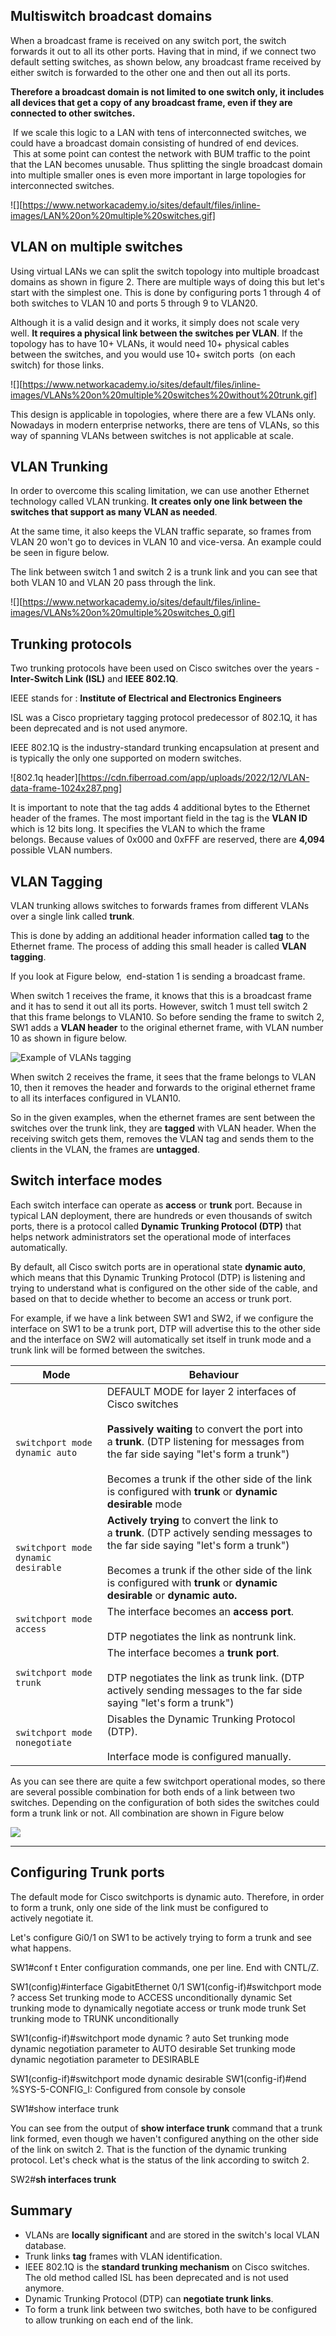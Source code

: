 ## Multiswitch broadcast domains

When a broadcast frame is received on any switch port, the switch forwards it out to all its other ports. Having that in mind, if we connect two default setting switches, as shown below, any broadcast frame received by either switch is forwarded to the other one and then out all its ports.

**Therefore a broadcast domain is not limited to one switch only, it includes all devices that get a copy of any broadcast frame, even if they are connected to other switches.**

 If we scale this logic to a LAN with tens of interconnected switches, we could have a broadcast domain consisting of hundred of end devices. 
 
 This at some point can contest the network with BUM traffic to the point that the LAN becomes unusable. Thus splitting the single broadcast domain into multiple smaller ones is even more important in large topologies for interconnected switches.

![][https://www.networkacademy.io/sites/default/files/inline-images/LAN%20on%20multiple%20switches.gif]


## VLAN on multiple switches

Using virtual LANs we can split the switch topology into multiple broadcast domains as shown in figure 2. There are multiple ways of doing this but let's start with the simplest one. This is done by configuring ports 1 through 4 of both switches to VLAN 10 and ports 5 through 9 to VLAN20.

Although it is a valid design and it works, it simply does not scale very well. **It requires a physical link between the switches per VLAN**. If the topology has to have 10+ VLANs, it would need 10+ physical cables between the switches, and you would use 10+ switch ports  (on each switch) for those links.

![][https://www.networkacademy.io/sites/default/files/inline-images/VLANs%20on%20multiple%20switches%20without%20trunk.gif]


This design is applicable in topologies, where there are a few VLANs only. Nowadays in modern enterprise networks, there are tens of VLANs, so this way of spanning VLANs between switches is not applicable at scale.


## VLAN Trunking

In order to overcome this scaling limitation, we can use another Ethernet technology called VLAN trunking. **It creates only one link between the switches that support as many VLAN as needed**.

At the same time, it also keeps the VLAN traffic separate, so frames from VLAN 20 won't go to devices in VLAN 10 and vice-versa. An example could be seen in figure below. 

The link between switch 1 and switch 2 is a trunk link and you can see that both VLAN 10 and VLAN 20 pass through the link.


![][https://www.networkacademy.io/sites/default/files/inline-images/VLANs%20on%20multiple%20switches_0.gif]


## Trunking protocols

Two trunking protocols have been used on Cisco switches over the years - **Inter-Switch Link (ISL)** and **IEEE 802.1Q**. 

IEEE stands for : **Institute of Electrical and Electronics Engineers**

ISL was a Cisco proprietary tagging protocol predecessor of 802.1Q, it has been deprecated and is not used anymore. 

IEEE 802.1Q is the industry-standard trunking encapsulation at present and is typically the only one supported on modern switches. 

![802.1q header][https://cdn.fiberroad.com/app/uploads/2022/12/VLAN-data-frame-1024x287.png]


It is important to note that the tag adds 4 additional bytes to the Ethernet header of the frames. The most important field in the tag is the **VLAN ID** which is 12 bits long. It specifies the VLAN to which the frame belongs. Because values of 0x000 and 0xFFF are reserved, there are **4,094** possible VLAN numbers.

## VLAN Tagging 

VLAN trunking allows switches to forwards frames from different VLANs over a single link called **trunk**. 

This is done by adding an additional header information called **tag** to the Ethernet frame. The process of adding this small header is called **VLAN tagging**. 

If you look at Figure below,  end-station 1 is sending a broadcast frame. 

When switch 1 receives the frame, it knows that this is a broadcast frame and it has to send it out all its ports. However, switch 1 must tell switch 2 that this frame belongs to VLAN10. So before sending the frame to switch 2, SW1 adds a **VLAN header** to the original ethernet frame, with VLAN number 10 as shown in figure below. 

![Example of VLANs tagging](https://www.networkacademy.io/sites/default/files/inline-images/VLAN-Tagging.gif)


When switch 2 receives the frame, it sees that the frame belongs to VLAN 10, then it removes the header and forwards to the original ethernet frame to all its interfaces configured in VLAN10.

So in the given examples, when the ethernet frames are sent between the switches over the trunk link, they are **tagged** with VLAN header. When the receiving switch gets them, removes the VLAN tag and sends them to the clients in the VLAN, the frames are **untagged**.

## Switch interface modes

Each switch interface can operate as **access** or **trunk** port. Because in typical LAN deployment, there are hundreds or even thousands of switch ports, there is a protocol called **Dynamic Trunking Protocol (DTP)** that helps network administrators set the operational mode of interfaces automatically. 

By default, all Cisco switch ports are in operational state **dynamic auto**, which means that this Dynamic Trunking Protocol (DTP) is listening and trying to understand what is configured on the other side of the cable, and based on that to decide whether to become an access or trunk port.

For example, if we have a link between SW1 and SW2, if we configure the interface on SW1 to be a trunk port, DTP will advertise this to the other side and the interface on SW2 will automatically set itself in trunk mode and a trunk link will be formed between the switches.

| Mode                                | Behaviour                                                                                                                                                                                                                                                                                                           |
| ----------------------------------- | ------------------------------------------------------------------------------------------------------------------------------------------------------------------------------------------------------------------------------------------------------------------------------------------------------------------- |
| `switchport mode dynamic auto`      | DEFAULT MODE for layer 2 interfaces of Cisco switches<br><br>**Passively waiting** to convert the port into a **trunk**. (DTP listening for messages from the far side saying "let's form a trunk")<br><br>Becomes a trunk if the other side of the link is configured with **trunk** or **dynamic desirable** mode |
| `switchport mode dynamic desirable` | **Actively trying** to convert the link to a **trunk**. (DTP actively sending messages to the far side saying "let's form a trunk")<br><br>Becomes a trunk if the other side of the link is configured with **trunk** or **dynamic desirable** or **dynamic auto.**                                                 |
| `switchport mode access`            | The interface becomes an **access port**.<br><br>DTP negotiates the link as nontrunk link.                                                                                                                                                                                                                          |
| `switchport mode trunk`             | The interface becomes a **trunk port**.<br><br>DTP negotiates the link as trunk link. (DTP actively sending messages to the far side saying "let's form a trunk")                                                                                                                                                   |
| `switchport mode nonegotiate`       | Disables the Dynamic Trunking Protocol (DTP).<br><br>Interface mode is configured manually.                                                                                                                                                                                                                         |

As you can see there are quite a few switchport operational modes, so there are several possible combination for both ends of a link between two switches. Depending on the configuration of both sides the switches could form a trunk link or not. All combination are shown in Figure below

![](https://www.networkacademy.io/sites/default/files/inline-images/Switchport-Modes.png)


---


## Configuring Trunk ports

The default mode for Cisco switchports is dynamic auto. Therefore, in order to form a trunk, only one side of the link must be configured to actively negotiate it. 

Let's configure Gi0/1 on SW1 to be actively trying to form a trunk and see what happens.


SW1#conf t
Enter configuration commands, one per line.  End with CNTL/Z.

SW1(config)#interface GigabitEthernet 0/1
SW1(config-if)#switchport mode ?
  access   Set trunking mode to ACCESS unconditionally
  dynamic  Set trunking mode to dynamically negotiate access or trunk mode
  trunk    Set trunking mode to TRUNK unconditionally

SW1(config-if)#switchport mode dynamic ?
  auto       Set trunking mode dynamic negotiation parameter to AUTO
  desirable  Set trunking mode dynamic negotiation parameter to DESIRABLE

SW1(config-if)#switchport mode dynamic desirable
SW1(config-if)#end
%SYS-5-CONFIG_I: Configured from console by console

SW1#show interface trunk 

You can see from the output of **show interface trunk** command that a trunk link formed, even though we haven't configured anything on the other side of the link on switch 2. That is the function of the dynamic trunking protocol. Let's check what is the status of the link according to switch 2.

SW2#**sh interfaces trunk**


## Summary

- VLANs are **locally significant** and are stored in the switch's local VLAN database.
- Trunk links **tag** frames with VLAN identification. 
- IEEE 802.1Q is the **standard trunking mechanism** on Cisco switches. The old method called ISL has been deprecated and is not used anymore.
- Dynamic Trunking Protocol (DTP) can **negotiate trunk links**.
- To form a trunk link between two switches, both have to be configured to allow trunking on each end of the link.